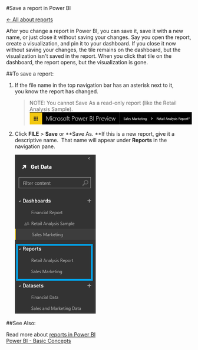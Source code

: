 <properties pageTitle="Save a report in Power BI" description="Save a report in Power BI" services="powerbi" documentationCenter="" authors="v-anpasi" manager="mblythe" editor=""/>
<tags ms.service="powerbi" ms.devlang="NA" ms.topic="article" ms.tgt_pltfrm="NA" ms.workload="powerbi" ms.date="06/26/2015" ms.author="v-anpasi"/>
#Save a report in Power BI

[← All about reports](https://support.powerbi.com/knowledgebase/topics/65157-all-about-reports)

After you change a report in Power BI, you can save it, save it with a new name, or just close it without saving your changes. Say you open the report, create a visualization, and pin it to your dashboard. If you close it now without saving your changes, the tile remains on the dashboard, but the visualization isn't saved in the report. When you click that tile on the dashboard, the report opens, but the visualization is gone.

##To save a report:

1.  If the file name in the top navigation bar has an asterisk next to it, you know the report has changed.

    > NOTE: You cannot Save As a read-only report (like the Retail Analysis Sample).
    ![](media/powerbi-service-save-a-report/save-report-1.png)  
2.  Click **FILE** \> **Save** or **Save As.
    **If this is a new report, give it a descriptive name.  That name will appear under **Reports** in the navigation pane.

    ![](media/powerbi-service-save-a-report/save-report-3.png)
    

##See Also:

Read more about [reports in Power BI](http://support.powerbi.com/knowledgebase/articles/425684-reports-in-power-bi)  
[Power BI - Basic Concepts](http://support.powerbi.com/knowledgebase/articles/487029-power-bi-preview-basic-concepts)*﻿*
